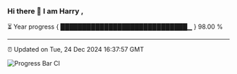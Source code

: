 ### Hi there 👋 I am Harry , 

⏳ Year progress { █████████████████████████████▁ } 98.00 %

---

⏰ Updated on Tue, 24 Dec 2024 16:37:57 GMT

![Progress Bar CI](https://github.com/duykhang68/duykhang68/workflows/Progress%20Bar%20CI/badge.svg)

